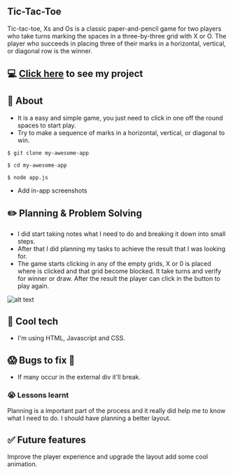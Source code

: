 # 
## Tic-Tac-Toe

Tic-tac-toe, Xs and Os is a classic paper-and-pencil game for two players who take turns marking the spaces in a three-by-three grid with X or O. The player who succeeds in placing three of their marks in a horizontal, vertical, or diagonal row is the winner.

## :computer: [Click here](https://heliamonteiro.github.io/Tic-Tac-Toe/) to see my project

## :page_facing_up: About 


* It is a easy and simple game, you  just need to click in one off the round spaces to start play.
* Try to make a sequence of marks in a horizontal, vertical, or diagonal to win.

```
$ git clone my-awesome-app

$ cd my-awesome-app

$ node app.js

```
* Add in-app screenshots

## ✏️ Planning & Problem Solving

* I did start taking notes what I need to do and breaking it down into small steps.
* After that I did planning my tasks to achieve the result that I was looking for.
* The game starts clicking in any of the empty grids, X or 0 is placed where is clicked and that grid become blocked. It take turns and verify for winner or draw. After the result the player can click in the button to play again.

![alt text]( https://images.unsplash.com/photo-1589561253898-768105ca91a8?ixlib=rb-1.2.1&ixid=MnwxMjA3fDB8MHxwaG90by1wYWdlfHx8fGVufDB8fHx8&auto=format&fit=crop&w=2338&q=80)

## 🚀 Cool tech

* I'm using HTML, Javascript and CSS.

## 😱 Bugs to fix 💩

* If many occur in the external div it'll break. 

### 😭 Lessons learnt

Planning is a important part of the process and it really did help me to know what I need to do.
I should have planning a better layout.
## ✅ Future features

Improve the player experience and upgrade the layout add some cool animation.
